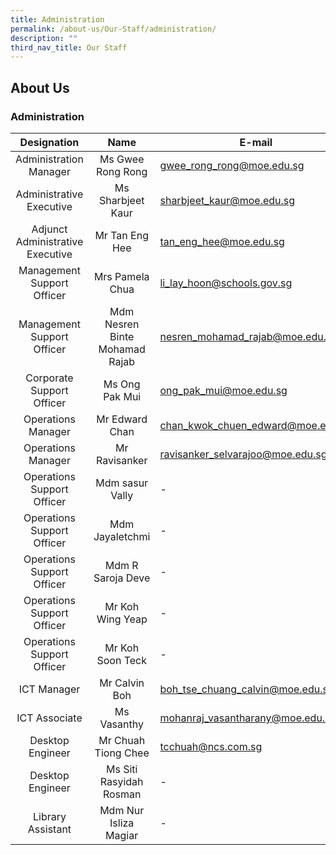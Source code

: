 ```yaml
---
title: Administration
permalink: /about-us/Our-Staff/administration/
description: ""
third_nav_title: Our Staff
---
```

## About Us

### Administration

| **Designation** | **Name** | **E-mail** |
|:---:|:---:|---|
| Administration Manager | Ms Gwee Rong Rong| [gwee_rong_rong@moe.edu.sg](mailto:gwee_rong_rong@moe.edu.sg)|
|Administrative Executive| Ms Sharbjeet Kaur| [sharbjeet_kaur@moe.edu.sg](mailto:sharbjeet_kaur@moe.edu.sg)|
|Adjunct Administrative Executive| Mr Tan Eng Hee| [tan_eng_hee@moe.edu.sg](mailto:tan_eng_hee@moe.edu.sg)|
|Management Support Officer| Mrs Pamela Chua| [li_lay_hoon@schools.gov.sg](mailto:li_lay_hoon@schools.gov.sg)|
|Management Support Officer| Mdm Nesren Binte Mohamad Rajab| [nesren_mohamad_rajab@moe.edu.sg](mailto:nesren_mohamad_rajab@moe.edu.sg)|
|Corporate Support Officer| Ms Ong Pak Mui| [ong_pak_mui@moe.edu.sg](mailto:ong_pak_mui@moe.edu.sg)|
|Operations Manager| Mr Edward Chan| [chan_kwok_chuen_edward@moe.edu.sg](mailto:chan_kwok_chuen_edward@moe.edu.sg)|
|Operations Manager| Mr Ravisanker| [ravisanker_selvarajoo@moe.edu.sg](mailto:ravisanker_selvarajoo@moe.edu.sg)|
|Operations Support Officer| Mdm sasur Vally| - |
|Operations Support Officer| Mdm Jayaletchmi| - |
|Operations Support Officer| Mdm R Saroja Deve| - |
|Operations Support Officer| Mr Koh Wing Yeap| - |
|Operations Support Officer| Mr Koh Soon Teck| - |
|ICT Manager| Mr Calvin Boh| [boh_tse_chuang_calvin@moe.edu.sg](mailto:boh_tse_chuang_calvin@moe.edu.sg)|
|ICT Associate| Ms Vasanthy| [mohanraj_vasantharany@moe.edu.sg](mailto:mohanraj_vasantharany@moe.edu.sg)|
|Desktop Engineer| Mr Chuah Tiong Chee| [tcchuah@ncs.com.sg](mailto:tcchuah@ncs.com.sg)|
|Desktop Engineer| Ms Siti Rasyidah Rosman| - |
|Library Assistant| Mdm Nur Isliza Magiar| - |
